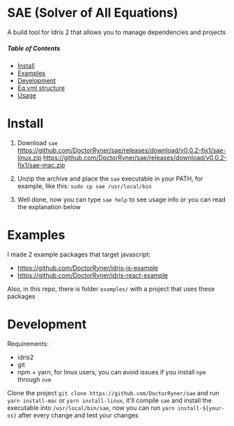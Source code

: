 # SAE (Solver of All Equations)

A build tool for Idris 2 that allows you to manage dependencies and projects

##### Table of Contents
- [Install](#install)
- [Examples](#examples)
- [Development](#development)
- [Eq.yml structure](docs/Eq.yml-Structure.md)
- [Usage](docs/Usage.md)

# Install

1. Download `sae` 
   https://github.com/DoctorRyner/sae/releases/download/v0.0.2-fix1/sae-linux.zip
   https://github.com/DoctorRyner/sae/releases/download/v0.0.2-fix1/sae-mac.zip

2. Unzip the archive and place the `sae` executable in your PATH, for example, like this: `sudo cp sae /usr/local/bin `

3. Well done, now you can type `sae help` to see usage info or you can read the explanation below

# Examples

I made 2 example packages that target javascript:
* https://github.com/DoctorRyner/idris-js-example
* https://github.com/DoctorRyner/idris-react-example

Also, in this repo, there is folder `examples/` with a project that uses these packages

# Development

Requirements:

* idris2
* git
* npm + yarn, for linux users, you can avoid issues if you install `npm` through `nvm`

Clone the project `git clone https://github.com/DoctorRyner/sae` and run `yarn install-mac` or `yarn install-linux`, it'll compile `sae` and install the executable into `/usr/local/bin/sae`, now you can run `yarn install-${your-os}` after every change and test your changes
